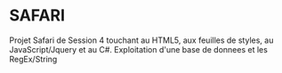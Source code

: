 # SAFARI
Projet Safari de Session 4 touchant au HTML5, aux feuilles de styles, au JavaScript/Jquery et au C#.
Exploitation d'une base de donnees et  les RegEx/String
